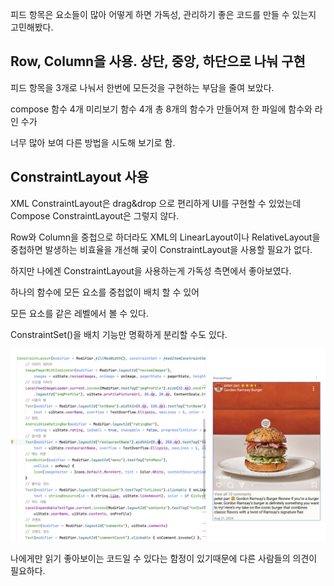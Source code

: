 피드 항목은 요소들이 많아 어떻게 하면 가독성, 관리하기 좋은 코드를 만들 수 있는지 고민해봤다.

## Row, Column을 사용. 상단, 중앙, 하단으로 나눠 구현

피드 항목을 3개로 나눠서 한번에 모든것을 구현하는 부담을 줄여 보았다.

compose 함수 4개 미리보기 함수 4개 총 8개의 함수가 만들어져 한 파일에 함수와 라인 수가

너무 많아 보여 다른 방법을 시도해 보기로 함.

## ConstraintLayout 사용

XML ConstraintLayout은 drag&drop 으로 편리하게 UI를 구현할 수 있었는데
Compose ConstraintLayout은 그렇지 않다.

Row와 Column을 중첩으로 하더라도 XML의 LinearLayout이나 RelativeLayout을 중첩하면 발생하는
비효율을 개선해 궂이 ConstraintLayout을 사용할 필요가 없다.

하지만 나에겐 ConstraintLayout을 사용하는게 가독성 측면에서 좋아보였다.

하나의 함수에 모든 요소를 중첩없이 배치 할 수 있어

모든 요소를 같은 레벨에서 볼 수 있다.

ConstraintSet()을 배치 기능만 명확하게 분리할 수도 있다.

<img src = "../screenshot/feeditem_readability.png" width="1000" />

나에게만 읽기 좋아보이는 코드일 수 있다는 함정이 있기때문에 다른 사람들의 의견이 필요하다.